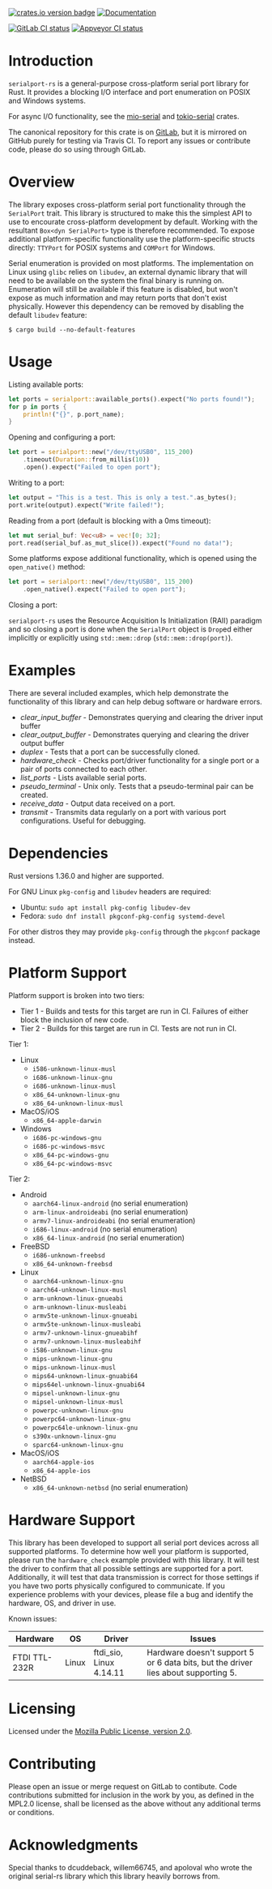 [![crates.io version badge](https://img.shields.io/crates/v/serialport.svg)](https://crates.io/crates/serialport)
[![Documentation](https://docs.rs/serialport/badge.svg)](https://docs.rs/crate/serialport)


[![GitLab CI status](https://gitlab.com/susurrus/serialport-rs/badges/master/build.svg)](https://gitlab.com/susurrus/serialport-rs/pipelines)
[![Appveyor CI status](https://ci.appveyor.com/api/projects/status/gitlab/Susurrus/serialport-rs?svg=true&branch=master)](https://ci.appveyor.com/project/Susurrus/serialport-rs)

Introduction
============

`serialport-rs` is a general-purpose cross-platform serial port library for Rust. It provides a
blocking I/O interface and port enumeration on POSIX and Windows systems.

For async I/O functionality, see the [mio-serial](https://github.com/berkowski/mio-serial) and
[tokio-serial](https://github.com/berkowski/tokio-serial) crates.

The canonical repository for this crate is on [GitLab](https://gitlab.com/susurrus/serialport-rs),
but it is mirrored on GitHub purely for testing via Travis CI. To report any issues or contribute
code, please do so using through GitLab.

Overview
========

The library exposes cross-platform serial port functionality through the `SerialPort` trait. This
library is structured to make this the simplest API to use to encourate cross-platform development
by default. Working with the resultant `Box<dyn SerialPort>` type is therefore recommended. To
expose additional platform-specific functionality use the platform-specific structs directly:
`TTYPort` for POSIX systems and `COMPort` for Windows.

Serial enumeration is provided on most platforms. The implementation on Linux using `glibc` relies
on `libudev`, an external dynamic library that will need to be available on the system the final
binary is running on. Enumeration will still be available if this feature is disabled, but won't
expose as much information and may return ports that don't exist physically. However this dependency
can be removed by disabling the default `libudev` feature:

```shell
$ cargo build --no-default-features
```

Usage
=====

Listing available ports:

```rust
let ports = serialport::available_ports().expect("No ports found!");
for p in ports {
    println!("{}", p.port_name);
}

```

Opening and configuring a port:

```rust
let port = serialport::new("/dev/ttyUSB0", 115_200)
    .timeout(Duration::from_millis(10))
    .open().expect("Failed to open port");
```

Writing to a port:

```rust
let output = "This is a test. This is only a test.".as_bytes();
port.write(output).expect("Write failed!");
```

Reading from a port (default is blocking with a 0ms timeout):

```rust
let mut serial_buf: Vec<u8> = vec![0; 32];
port.read(serial_buf.as_mut_slice()).expect("Found no data!");
```

Some platforms expose additional functionality, which is opened using the `open_native()` method:

```rust
let port = serialport::new("/dev/ttyUSB0", 115_200)
    .open_native().expect("Failed to open port");
```

Closing a port:

`serialport-rs` uses the Resource Acquisition Is Initialization (RAII) paradigm and so closing a
port is done when the `SerialPort` object is `Drop`ed either implicitly or explicitly using
`std::mem::drop` (`std::mem::drop(port)`).


Examples
========

There are several included examples, which help demonstrate the functionality of this library and
can help debug software or hardware errors.

 * *clear_input_buffer* - Demonstrates querying and clearing the driver input buffer
 * *clear_output_buffer* - Demonstrates querying and clearing the driver output buffer
 * *duplex* - Tests that a port can be successfully cloned.
 * *hardware\_check* - Checks port/driver functionality for a single port or a pair of ports connected
   to each other.
 * *list_ports* - Lists available serial ports.
 * *pseudo_terminal* - Unix only. Tests that a pseudo-terminal pair can be created.
 * *receive_data* - Output data received on a port.
 * *transmit* - Transmits data regularly on a port with various port configurations. Useful for debugging.

Dependencies
============

Rust versions 1.36.0 and higher are supported.

For GNU Linux `pkg-config` and `libudev` headers are required:

* Ubuntu: `sudo apt install pkg-config libudev-dev`
* Fedora: `sudo dnf install pkgconf-pkg-config systemd-devel`

For other distros they may provide `pkg-config` through the `pkgconf` package instead.

Platform Support
================

Platform support is broken into two tiers:

 * Tier 1 - Builds and tests for this target are run in CI. Failures of either block the inclusion of new code.
 * Tier 2 - Builds for this target are run in CI. Tests are not run in CI.


Tier 1:

 * Linux
   * `i586-unknown-linux-musl`
   * `i686-unknown-linux-gnu`
   * `i686-unknown-linux-musl`
   * `x86_64-unknown-linux-gnu`
   * `x86_64-unknown-linux-musl`
 * MacOS/iOS
   * `x86_64-apple-darwin`
 * Windows
   * `i686-pc-windows-gnu`
   * `i686-pc-windows-msvc`
   * `x86_64-pc-windows-gnu`
   * `x86_64-pc-windows-msvc`

Tier 2:

 * Android
   * `aarch64-linux-android` (no serial enumeration)
   * `arm-linux-androideabi` (no serial enumeration)
   * `armv7-linux-androideabi` (no serial enumeration)
   * `i686-linux-android` (no serial enumeration)
   * `x86_64-linux-android` (no serial enumeration)
 * FreeBSD
   * `i686-unknown-freebsd`
   * `x86_64-unknown-freebsd`
 * Linux
   * `aarch64-unknown-linux-gnu`
   * `aarch64-unknown-linux-musl`
   * `arm-unknown-linux-gnueabi`
   * `arm-unknown-linux-musleabi`
   * `armv5te-unknown-linux-gnueabi`
   * `armv5te-unknown-linux-musleabi`
   * `armv7-unknown-linux-gnueabihf`
   * `armv7-unknown-linux-musleabihf`
   * `i586-unknown-linux-gnu`
   * `mips-unknown-linux-gnu`
   * `mips-unknown-linux-musl`
   * `mips64-unknown-linux-gnuabi64`
   * `mips64el-unknown-linux-gnuabi64`
   * `mipsel-unknown-linux-gnu`
   * `mipsel-unknown-linux-musl`
   * `powerpc-unknown-linux-gnu`
   * `powerpc64-unknown-linux-gnu`
   * `powerpc64le-unknown-linux-gnu`
   * `s390x-unknown-linux-gnu`
   * `sparc64-unknown-linux-gnu`
 * MacOS/iOS
   * `aarch64-apple-ios`
   * `x86_64-apple-ios`
 * NetBSD
   * `x86_64-unknown-netbsd` (no serial enumeration)

Hardware Support
================

This library has been developed to support all serial port devices across all
supported platforms. To determine how well your platform is supported, please
run the `hardware_check` example provided with this library. It will test the
driver to confirm that all possible settings are supported for a port.
Additionally, it will test that data transmission is correct for those settings
if you have two ports physically configured to communicate. If you experience
problems with your devices, please file a bug and identify the hardware, OS,
and driver in use.

Known issues:

|    Hardware   |   OS  |        Driver           |                                      Issues                                        |
| ------------- | ----- | ----------------------- | ---------------------------------------------------------------------------------- |
| FTDI TTL-232R | Linux | ftdi_sio, Linux 4.14.11 | Hardware doesn't support 5 or 6 data bits, but the driver lies about supporting 5. |

Licensing
=========

Licensed under the [Mozilla Public License, version 2.0](https://www.mozilla.org/en-US/MPL/2.0/).


Contributing
============

Please open an issue or merge request on GitLab to contibute. Code contributions submitted for
inclusion in the work by you, as defined in the MPL2.0 license, shall be licensed as the above
without any additional terms or conditions.

Acknowledgments
===============

Special thanks to dcuddeback, willem66745, and apoloval who wrote the original serial-rs library
which this library heavily borrows from.
